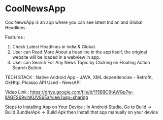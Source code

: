# CoolNewsApp
CoolNewsApp is an app where you can see latest Indian and Global Headlines.

Features :
1. Check Latest Headlines in India & Global.
2. User can Read More About a headline in the app itself, the original website will be loaded in a webview in app.
3. User can Search For Any News Topic by Clicking on Floating Action Search Button.

TECH STACK :
Native Android App - JAVA, XML
dependencies - Retrofit, OkHttp, Picasso
API Used - NewsAPI

Video Link : https://drive.google.com/file/d/115B8O9tAWGp7w-llAGFS69vihKUV86Ea/view?usp=sharing

Steps to Installing App on Your Device : In Android Studio, Go to Build -> Build Bundle/Apk -> Build Apk then Install that app manually on your device
